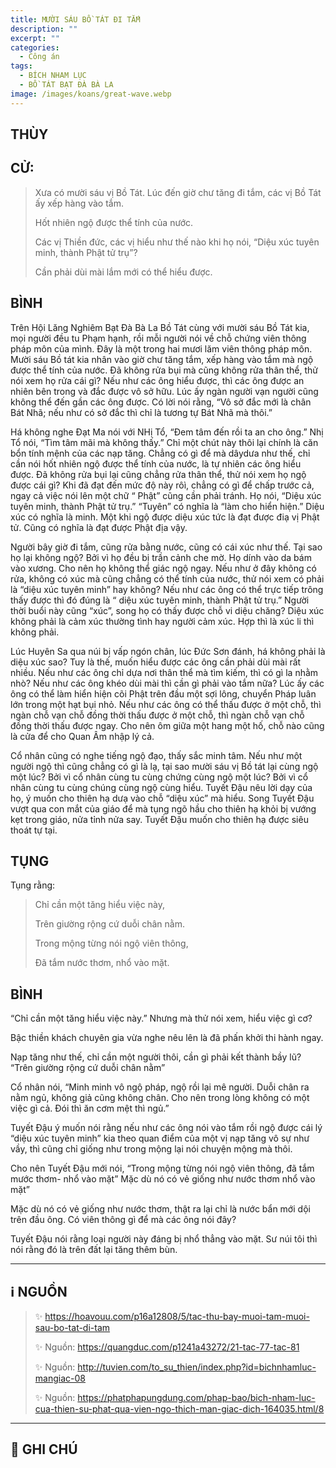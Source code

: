 ```yaml
---
title: MƯỜI SÁU BỒ TÁT ĐI TẮM
description: ""
excerpt: ""
categories:
  - Công án
tags:
  - BÍCH NHAM LỤC
  - BỒ TÁT BẠT ĐÀ BÀ LA
image: /images/koans/great-wave.webp
---
```


## THÙY


## CỬ:

> Xưa có mười sáu vị Bồ Tát. Lúc đến giờ chư tăng đi tắm, các vị Bồ Tát ấy xếp hàng vào tắm.
>
> Hốt nhiên ngộ được thể tính của nước. 
> 
> Các vị Thiền đức, các vị hiểu như thế nào khi họ nói, “Diệu xúc tuyên minh, thành Phật tử trụ”? 
> 
> Cần phải dùi mài lắm mới có thể hiểu được.

## BÌNH

Trên Hội Lăng Nghiêm Bạt Đà Bà La Bồ Tát cùng với mười sáu Bồ Tát kia, mọi người đều tu Phạm hạnh, rồi mỗi người nói về chỗ chứng viên thông pháp môn của mình. Đây là một trong hai mươi lăm viên thông pháp môn. Mười sáu Bồ tát kia nhân vào giờ chư tăng tắm, xếp hàng vào tắm mà ngộ được thể tính của nước. Đã không rửa bụi mà cũng không rửa thân thể, thử nói xem họ rửa cái gì? Nếu như các ông hiểu được, thì các ông được an nhiên bên trong và đắc được vô sở hữu. Lúc ấy ngàn người vạn người cũng không thể đến gần các ông được. Có lời nói rằng, “Vô sở đắc mới là chân Bát Nhã; nếu như có sở đắc thì chỉ là tương tự Bát Nhã mà thôi.”

Há không nghe Đạt Ma nói với NHị Tổ, “Đem tâm đến rồi ta an cho ông.” Nhị Tổ nói, “Tìm tâm mãi mà không thấy.” Chỉ một chút này thôi lại chính là căn bổn tính mệnh của các nạp tăng. Chẳng có gì để mà dâydưa như thế, chỉ cần nói hốt nhiên ngộ được thể tính của nước, là tự nhiên các ông hiểu được. Đã không rửa bụi lại cũng chẳng rửa thân thể, thử nói xem họ ngộ được cái gì? Khi đã đạt đến mức độ này rôì, chẳng có gì để chấp trước cả, ngay cả việc nói lên một chữ “ Phật” cũng cần phải tránh. Họ nói, “Diệu xúc tuyên minh, thành Phật tử trụ.” “Tuyên” có nghĩa là “làm cho hiển hiện.” Diệu xúc có nghĩa là minh. Một khi ngộ được diệu xúc tức là đạt được điạ vị Phật tử. Cũng có nghĩa là đạt được Phật địa vậy.

Người bây giờ đi tắm, cũng rửa bằng nước, cũng có cái xúc như thế. Tại sao họ lại không ngộ? Bởi vì họ đều bị trần cảnh che mờ. Họ dính vào da bám vào xương. Cho nên họ không thể giác ngộ ngay. Nếu như ở đây không có rửa, không có xúc mà cũng chẳng có thể tính của nước, thử nói xem có phải là “diệu xúc tuyên minh” hay không? Nếu như các ông có thể trực tiếp trông thấy được thì đó đúng là “ diệu xúc tuyên minh, thành Phật tử trụ.” Người thời buổi này cũng “xúc”, song họ có thấy được chỗ vi diệu chăng? Diệu xúc không phải là cảm xúc thường tình hay người cảm xúc. Hợp thì là xúc li thì không phải.

Lúc Huyên Sa qua núi bị vấp ngón chân, lúc Đức Sơn đánh, há không phải là diệu xúc sao? Tuy là thế, muốn hiểu được các ông cần phải dùi mài rất nhiều. Nếu như các ông chỉ dựa nơi thân thể mà tìm kiếm, thì có gì la nhằm nhò? Nếu như các ông khéo dùi mài thì cần gì phải vào tắm nữa? Lúc ấy các ông có thể làm hiển hiện cõi Phật trên đầu một sợi lông, chuyển Pháp luân lớn trong một hạt bụi nhỏ. Nếu như các ông có thể thấu được ở một chỗ, thì ngàn chỗ vạn chỗ đồng thời thấu được ở một chỗ, thì ngàn chỗ vạn chỗ đồng thời thấu được ngay. Cho nên ôm giữa một hang một hố, chỗ nào cũng là cửa để cho Quan Âm nhập lý cả.

Cổ nhân cũng có nghe tiếng ngộ đạo, thấy sắc minh tâm. Nếu như một người ngộ thì cũng chẳng có gì là lạ, tại sao mười sáu vị Bồ tát lại cùng ngộ một lúc? Bởi vì cổ nhân cùng tu cùng chứng cùng ngộ một lúc? Bởi vì cổ nhân cùng tu cùng chúng cùng ngộ cùng hiểu. Tuyết Đậu nêu lời dạy của họ, ý muốn cho thiên hạ dưạ vào chỗ “diệu xúc” mà hiểu. Song Tuyết Đậu vượt qua con mắt của giáo để mà tụng ngõ hầu cho thiên hạ khỏi bị vướng kẹt trong giáo, nửa tỉnh nửa say. Tuyết Đậu muốn cho thiên hạ được siêu thoát tự tại.

## TỤNG

Tụng rằng:

> Chỉ cần một tăng hiểu việc này,
>
> Trên giường rộng cứ duỗi chân nằm.
>
> Trong mộng từng nói ngộ viên thông,
>
> Đã tắm nước thơm, nhổ vào mặt.

## BÌNH

“Chỉ cần một tăng hiểu việc này.” Nhưng mà thử nói xem, hiểu việc gì cơ? 

Bậc thiền khách chuyên gia vừa nghe nêu lên là đã phấn khởi thi hành ngay. 

Nạp tăng như thế, chỉ cần một người thôi, cần gì phải kết thành bầy lũ? “Trên giường rộng cứ duỗi chân nằm” 

Cổ nhân nói, “Minh minh vô ngộ pháp, ngộ rồi lại mê người. Duỗi chân ra nằm ngủ, không giả cũng không chân. Cho nên trong lòng không có một việc gì cả. Đói thì ăn cơm mệt thì ngủ.”

Tuyết Đậu ý muốn nói rằng nếu như các ông nói vào tắm rồi ngộ được cái lý “diệu xúc tuyên minh” kia theo quan điểm của một vị nạp tăng vô sự như vầy, thì cũng chỉ giống như trong mộng lại nói chuyện mộng mà thôi. 

Cho nên Tuyết Đậu mới nói, “Trong mộng từng nói ngộ viên thông, đã tắm mước thơm- nhổ vào mặt” Mặc dù nó có vẻ giống như nước thơm nhổ vào mặt” 

Mặc dù nó có vẻ giống như nước thơm, thật ra lại chỉ là nước bẩn mới dội trên đầu ông. Có viên thông gì để mà các ông nói đây? 

Tuyết Đậu nói rằng loại người này đáng bị nhổ thẳng vào mặt. Sư núi tôi thì nói rằng đó là trên đất lại tăng thêm bùn.

<hr class="blog-rule" />

## ℹ️ NGUỒN

> ✨ https://hoavouu.com/p16a12808/5/tac-thu-bay-muoi-tam-muoi-sau-bo-tat-di-tam
>
> ✨ Nguồn: https://quangduc.com/p1241a43272/21-tac-77-tac-81
>
> ✨ Nguồn: http://tuvien.com/to_su_thien/index.php?id=bichnhamluc-mangiac-08
>
> ✨ Nguồn: https://phatphapungdung.com/phap-bao/bich-nham-luc-cua-thien-su-phat-qua-vien-ngo-thich-man-giac-dich-164035.html/8

<hr class="blog-rule" />

## 📌 GHI CHÚ

[^1]: ⭐️ <a href="/masters" target="_blank">BỒ TÁT BẠT ĐÀ BÀ LA</a>

